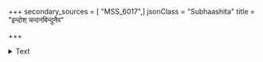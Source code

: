 +++
secondary_sources = [ "MSS_6017",]
jsonClass = "Subhaashita"
title = "इन्दोश् चन्दनबिन्दुनैव"

+++

<details><summary>Text</summary>

इन्दोश् चन्दनबिन्दुनैव दशनच्छायं तदीयं मुखं चक्रं लोचनभल्लमार्जनविधौ शाणस्य तत् कुण्डलम्।  
भिन्नानां कुचकन्दरा स्मितसुधाकुल्येव मुक्तावली पादाब्जे ध्वनदिन्द्रनीलवलयं रोलम्बमालैव सा॥
</details>
